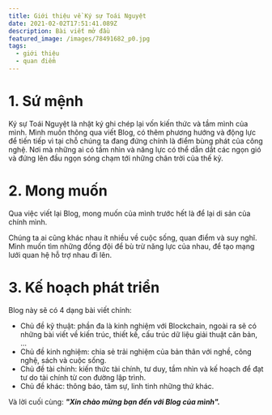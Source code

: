 ```yaml
---
title: Giới thiệu về Ký sự Toái Nguyệt
date: 2021-02-02T17:51:41.089Z
description: Bài viết mở đầu
featured_image: /images/78491682_p0.jpg
tags:
  - giới thiệu
  - quan điểm
---
```

# 1. Sứ mệnh

  Ký sự Toái Nguyệt là nhật ký ghi chép lại vốn kiến thức và tầm mình của mình. Mình muốn thông qua viết Blog, có thêm phương hướng và động lực để tiến tiếp vì tại chỗ chúng ta đang đứng chính là điểm bùng phát của công nghệ. Nơi mà những ai có tầm nhìn và năng lực có thể dẫn dắt các ngọn gió và đứng lên đầu ngọn sóng chạm tới những chân trời của thế kỷ.

# 2. Mong muốn

  Qua việc viết lại Blog, mong muốn của mình trước hết là để lại di sản của chính mình. 

  Chúng ta ai cũng khác nhau ít nhiều về cuộc sống, quan điểm và suy nghĩ.  Mình muốn tìm những đồng đội để bù trừ năng lực của nhau, để tạo mạng lưới quan hệ hỗ trợ nhau đi lên.

# 3. Kế hoạch phát triển

  Blog này sẽ có 4 dạng bài viết chính:

* Chủ đề kỹ thuật: phần đa là kinh nghiệm với Blockchain, ngoài ra sẽ có những bài viết về kiến trúc, thiết kế, cấu trúc dữ liệu giải thuật căn bản, ...
* Chủ đề kinh nghiệm: chia sẻ trải nghiệm của bản thân với nghề, công nghệ, sách và cuộc sống.
* Chủ đề tài chính: kiến thức tài chính, tư duy, tầm nhìn và kế hoạch để đạt tư do tài chính từ con đường lập trình.
* Chủ đề khác: thông báo, tâm sự, linh tinh những thứ khác.

Và lời cuối cùng: ***"Xin chào mừng bạn đến với Blog của mình".***